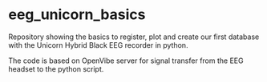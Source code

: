 # eeg_unicorn_basics

Repository showing the basics to register, plot and create our first database with the Unicorn Hybrid Black EEG recorder in python.

The code is based on OpenVibe server for signal transfer from the EEG headset to the python script.
